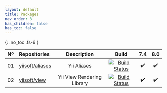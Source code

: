```yaml
---
layout: default
title: Packages
nav_order: 3
has_children: false
has_toc: false
---
```


{: .no_toc .fs-6 }

|Nº| Repositories  | Description | Build | 7.4 | 8.0 |
|:-|:--------------|:-----------:|:-----:|:---:|:---:|
|01|[yiisoft/aliases](https://github.com/yiisoft/aliases)|Yii Aliases|[![Build Status](https://github.com/yiisoft/aliases/workflows/build/badge.svg)](https://github.com/yiisoft/aliases/actions)|✔️|✔️|
|02|[yiisoft/view](https://github.com/yiisoft/view)|Yii View Rendering Library|[![Build Status](https://github.com/yiisoft/view/workflows/build/badge.svg)](https://github.com/yiisoft/view/actions)|✔️|✔️|